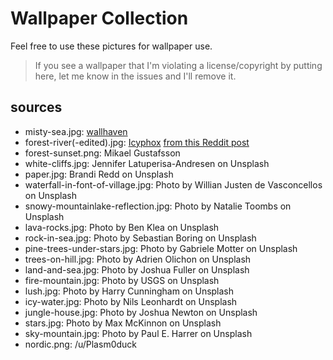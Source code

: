 Wallpaper Collection
====================

Feel free to use these pictures for wallpaper use.

> If you see a wallpaper that I'm violating a license/copyright by putting
> here, let me know in the issues and I'll remove it.

## sources

- misty-sea.jpg: [wallhaven](https://w.wallhaven.cc/full/48/wallhaven-483rgk.jpg)
- forest-river(-edited).jpg: [Icyphox](https://github.com/icyphox) [from this Reddit post](https://reddit.com/r/unixporn/comments/bzbcu6/i3_glistening/)
- forest-sunset.png: Mikael Gustafsson
- white-cliffs.jpg: Jennifer Latuperisa-Andresen on Unsplash
- paper.jpg: Brandi Redd on Unsplash
- waterfall-in-font-of-village.jpg: Photo by Willian Justen de Vasconcellos on Unsplash
- snowy-mountainlake-reflection.jpg: Photo by Natalie Toombs on Unsplash
- lava-rocks.jpg: Photo by Ben Klea on Unsplash
- rock-in-sea.jpg: Photo by Sebastian Boring on Unsplash
- pine-trees-under-stars.jpg: Photo by Gabriele Motter on Unsplash
- trees-on-hill.jpg: Photo by Adrien Olichon on Unsplash
- land-and-sea.jpg: Photo by Joshua Fuller on Unsplash
- fire-mountain.jpg: Photo by USGS on Unsplash
- lush.jpg: Photo by Harry Cunningham on Unsplash
- icy-water.jpg: Photo by Nils Leonhardt on Unsplash
- jungle-house.jpg: Photo by Joshua Newton on Unsplash
- stars.jpg: Photo by Max McKinnon on Unsplash
- sky-mountain.jpg: Photo by Paul E. Harrer on Unsplash
- nordic.png: /u/Plasm0duck
